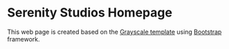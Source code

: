 # Serenity Studios Homepage

This web page is created based on the [Grayscale template](https://startbootstrap.com/template-overviews/grayscale/) using [Bootstrap](http://getbootstrap.com/) framework.

